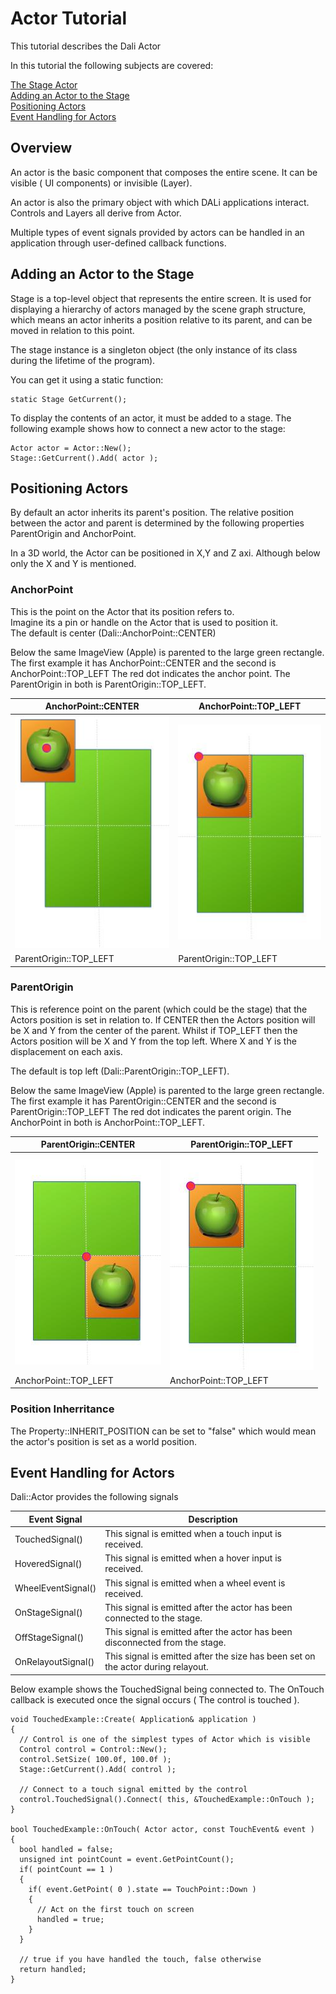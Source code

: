 <a name="0"></a>
# Actor Tutorial

This tutorial describes the Dali Actor

In this tutorial the following subjects are covered:

[The Stage Actor](#1)<br>
[Adding an Actor to the Stage](#2)<br>
[Positioning Actors](#3)<br>
[Event Handling for Actors](#4)<br>

## Overview

An actor is the basic component that composes the entire scene. It can be visible ( UI components) or invisible (Layer).

An actor is also the primary object with which DALi applications interact.  Controls and Layers all derive from Actor.

Multiple types of event signals provided by actors can be handled in an application through user-defined callback functions.

## Adding an Actor to the Stage

Stage is a top-level object that represents the entire screen.
It is used for displaying a hierarchy of actors managed by the scene graph structure,
which means an actor inherits a position relative to its parent, and can be moved in relation to this point.

The stage instance is a singleton object (the only instance of its class during the lifetime of the program).

You can get it using a static function:

~~~{.cpp}
static Stage GetCurrent();
~~~

To display the contents of an actor, it must be added to a stage.
The following example shows how to connect a new actor to the stage:

~~~{.cpp}
Actor actor = Actor::New();
Stage::GetCurrent().Add( actor );
~~~

## Positioning Actors

By default an actor inherits its parent's position.
The relative position between the actor and parent is determined by the following properties ParentOrigin and
AnchorPoint.

In a 3D world, the Actor can be positioned in X,Y and Z axi. Although below only the X and Y is mentioned.

### AnchorPoint

This is the point on the Actor that its position refers to. </br>
Imagine its a pin or handle on the Actor that is used to position it. </br>
The default is center (Dali::AnchorPoint::CENTER)

Below the same ImageView (Apple) is parented to the large green rectangle.
The first example it has AnchorPoint::CENTER and the second is AnchorPoint::TOP_LEFT
The red dot indicates the anchor point.  The ParentOrigin in both is ParentOrigin::TOP_LEFT.

| AnchorPoint::CENTER | AnchorPoint::TOP_LEFT |
| --- | --- |
| ![ ](../images/actors-top-left-center.png) | ![ ](../images/actors-top-left-top-left.png) |
| ParentOrigin::TOP_LEFT | ParentOrigin::TOP_LEFT |

### ParentOrigin

This is reference point on the parent (which could be the stage) that the Actors position is set in relation to.
If CENTER then the Actors position will be X and Y from the center of the parent. Whilst if TOP_LEFT then the
Actors position will be X and Y from the top left.  Where X and Y is the displacement on each axis.

The default is top left (Dali::ParentOrigin::TOP_LEFT).

Below the same ImageView (Apple) is parented to the large green rectangle.
The first example it has ParentOrigin::CENTER and the second is ParentOrigin::TOP_LEFT
The red dot indicates the parent origin.  The AnchorPoint in both is AnchorPoint::TOP_LEFT.

| ParentOrigin::CENTER | ParentOrigin::TOP_LEFT |
| --- | --- |
| ![ ](../images/actors-center-top-left.png) | ![ ](../images/actors-top-left-top-left.png) |
| AnchorPoint::TOP_LEFT | AnchorPoint::TOP_LEFT |

### Position Inherritance

The Property::INHERIT_POSITION can be set to "false" which would mean the actor's position is set as a world position.

## Event Handling for Actors

Dali::Actor provides the following signals

| Event Signal | Description
| ---| --- |
| TouchedSignal() | This signal is emitted when a touch input is received.
| HoveredSignal() | This signal is emitted when a hover input is received.
| WheelEventSignal() | This signal is emitted when a wheel event is received.
| OnStageSignal() | This signal is emitted after the actor has been connected to the stage.
| OffStageSignal() | This signal is emitted after the actor has been disconnected from the stage.
| OnRelayoutSignal() | This signal is emitted after the size has been set on the actor during relayout.

Below example shows the TouchedSignal being connected to.
The OnTouch callback is executed once the signal occurs ( The control is touched ).

~~~{.cpp}
void TouchedExample::Create( Application& application )
{
  // Control is one of the simplest types of Actor which is visible
  Control control = Control::New();
  control.SetSize( 100.0f, 100.0f );
  Stage::GetCurrent().Add( control );

  // Connect to a touch signal emitted by the control
  control.TouchedSignal().Connect( this, &TouchedExample::OnTouch );
}

bool TouchedExample::OnTouch( Actor actor, const TouchEvent& event )
{
  bool handled = false;
  unsigned int pointCount = event.GetPointCount();
  if( pointCount == 1 )
  {
    if( event.GetPoint( 0 ).state == TouchPoint::Down )
    {
      // Act on the first touch on screen
      handled = true;
    }
  }

  // true if you have handled the touch, false otherwise
  return handled;
}
~~~
